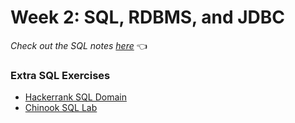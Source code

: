 # Week 2: SQL, RDBMS, and JDBC
*Check out the SQL notes [here](https://github.com/211129-Enterprise/demos/blob/main/2-persistence/notes/sql.md)* 👈

### Extra SQL Exercises
- [Hackerrank SQL Domain](https://www.hackerrank.com/domains/sql)
- [Chinook SQL Lab](https://github.com/211129-Enterprise/demos/blob/main/2-persistence/scripts/chinook-challenge.md)
